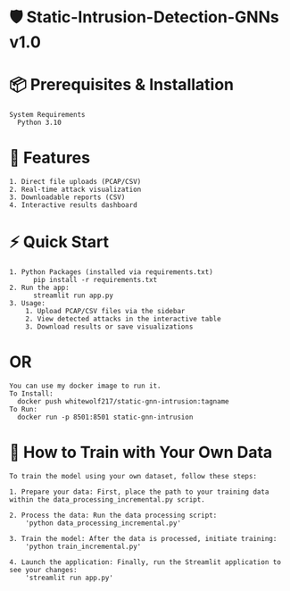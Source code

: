 # 🛡️ Static-Intrusion-Detection-GNNs v1.0


# 📦 Prerequisites & Installation
    System Requirements
      Python 3.10
    
# 🚀 Features
    1. Direct file uploads (PCAP/CSV)
    2. Real-time attack visualization
    3. Downloadable reports (CSV)
    4. Interactive results dashboard

# ⚡ Quick Start
    1. Python Packages (installed via requirements.txt)
          pip install -r requirements.txt
    2. Run the app:
          streamlit run app.py
    3. Usage:
        1. Upload PCAP/CSV files via the sidebar
        2. View detected attacks in the interactive table
        3. Download results or save visualizations
# OR
    You can use my docker image to run it.
    To Install:
      docker push whitewolf217/static-gnn-intrusion:tagname
    To Run:
      docker run -p 8501:8501 static-gnn-intrusion

# 📌 How to Train with Your Own Data
    To train the model using your own dataset, follow these steps:
    
    1. Prepare your data: First, place the path to your training data within the data_processing_incremental.py script.
    
    2. Process the data: Run the data processing script:
        'python data_processing_incremental.py'
    
    3. Train the model: After the data is processed, initiate training:
        'python train_incremental.py'
    
    4. Launch the application: Finally, run the Streamlit application to see your changes:
        'streamlit run app.py'
